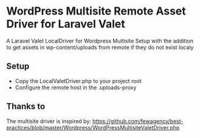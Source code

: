# WordPress Multisite Remote Asset Driver for Laravel Valet
A Laravel Valet LocalDriver for Wordpress Multisite Setup with the addition to get assets in wp-content/uploads from remote if they do not exist localy

## Setup
- Copy the LocalValetDriver.php to your project root
- Configure the remote host in the .uploads-proxy

## Thanks to
The multisite driver is inspired by: https://github.com/fewagency/best-practices/blob/master/Wordpress/WordPressMultisiteValetDriver.php
